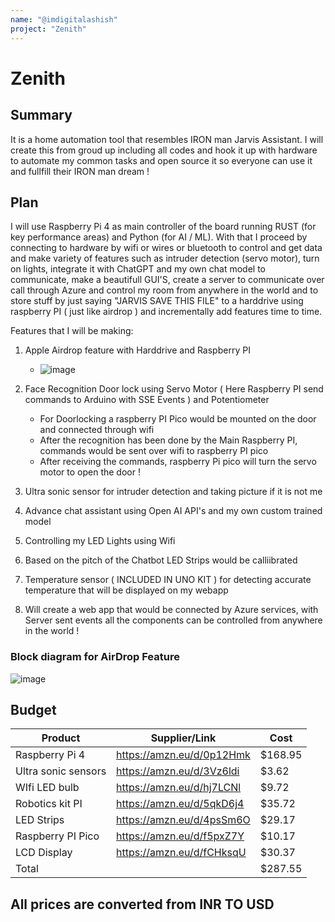 ```yaml
---
name: "@imdigitalashish"
project: "Zenith"
---
```



# Zenith

## Summary

It is a home automation tool that resembles IRON man Jarvis Assistant. I will create this from groud up including all codes and hook
it up with hardware to automate my common tasks and open source it so everyone can use it and fullfill their IRON man dream !

## Plan

I will use Raspberry Pi 4 as main controller of the board running RUST (for key performance areas) and Python (for AI / ML). With that
I proceed by connecting to hardware by wifi or wires or bluetooth to control and get data and make variety of features such as intruder detection (servo motor), turn on lights, integrate it with ChatGPT and my own chat model to communicate, make a beautifull GUI'S, create a server to communicate over call through Azure and control my room from anywhere in the world and to store stuff by just saying "JARVIS SAVE THIS FILE" to a harddrive using raspberry PI ( just like airdrop ) and incrementally add features time to time.

Features that I will be making:

1) Apple Airdrop feature with Harddrive and Raspberry PI
    - ![image](https://user-images.githubusercontent.com/61198989/212450962-ae5cc8a8-1598-4218-b200-0ab6b40f259d.png)

3) Face Recognition Door lock using Servo Motor ( Here Raspberry PI send commands to Arduino with SSE Events ) and Potentiometer
    - For Doorlocking a raspberry PI Pico would be mounted on the door and connected through wifi
    - After the recognition has been done by the Main Raspberry PI, commands would be sent over wifi to raspberry PI pico
    - After receiving the commands, raspberry Pi pico will turn the servo motor to open the door !
5) Ultra sonic sensor for intruder detection and taking picture if it is not me
6) Advance chat assistant using Open AI API's and my own custom trained model
7) Controlling my LED Lights using Wifi 
8) Based on the pitch of the Chatbot LED Strips would be calliibrated
9) Temperature sensor ( INCLUDED IN UNO KIT ) for detecting accurate temperature that will be displayed on my webapp
10) Will create a web app that would be connected by Azure services, with Server sent events all the components can be controlled from anywhere in the world !



### Block diagram for AirDrop Feature

![image](https://user-images.githubusercontent.com/61198989/212450835-bbfc861a-3ce9-4767-b261-395c385db1c9.png)







## Budget
| Product             | Supplier/Link                         | Cost   |
| ------------------- | ------------------------------------- | ------ |
| Raspberry Pi 4      | https://amzn.eu/d/0p12Hmk             | $168.95|
| Ultra sonic sensors | https://amzn.eu/d/3Vz6ldi             | $3.62  |
| WIfi LED bulb       | https://amzn.eu/d/hj7LCNl             | $9.72  |
| Robotics kit PI     | https://amzn.eu/d/5qkD6j4             | $35.72 |
| LED Strips          | https://amzn.eu/d/4psSm6O             | $29.17 |
| Raspberry PI Pico   | https://amzn.eu/d/f5pxZ7Y             | $10.17 |
| LCD Display         | https://amzn.eu/d/fCHksqU             | $30.37 |
| Total               |                                       | $287.55|

## All prices are converted from INR TO USD




